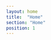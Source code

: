 ```yaml
---
layout: home
title:  "Home"
section: "Home"
position: 1
---
```


<script>
window.location.href = "/tsec/"
</script>
